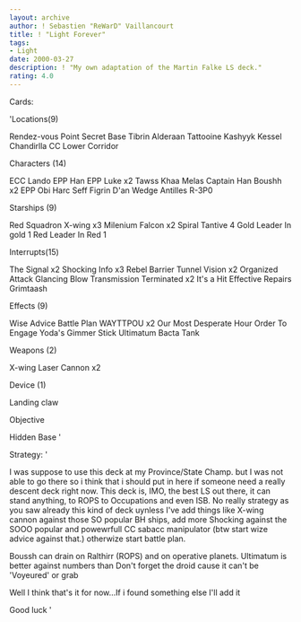 ```yaml
---
layout: archive
author: ! Sebastien "ReWarD" Vaillancourt
title: ! "Light Forever"
tags:
- Light
date: 2000-03-27
description: ! "My own adaptation of the Martin Falke LS deck."
rating: 4.0
---
```

Cards: 

'Locations(9)

Rendez-vous Point
Secret Base
Tibrin
Alderaan
Tattooine
Kashyyk
Kessel
Chandirlla
CC Lower Corridor

Characters (14)

ECC Lando
EPP Han
EPP Luke x2
Tawss Khaa
Melas
Captain Han
Boushh x2
EPP Obi
Harc Seff
Figrin D'an
Wedge Antilles
R-3P0

Starships (9)

Red Squadron X-wing x3
Milenium Falcon x2
Spiral
Tantive 4
Gold Leader In gold 1
Red Leader In Red 1

Interrupts(15)

The Signal x2
Shocking Info x3
Rebel Barrier
Tunnel Vision x2
Organized Attack
Glancing Blow
Transmission Terminated x2
It's a Hit
Effective Repairs
Grimtaash

Effects (9)

Wise Advice
Battle Plan
WAYTTPOU x2
Our Most Desperate Hour
Order To Engage
Yoda's Gimmer Stick
Ultimatum
Bacta Tank

Weapons (2)

X-wing Laser Cannon x2

Device (1)

Landing claw

Objective

Hidden Base '

Strategy: '

I was suppose to use this deck at my Province/State Champ. but I was not able to go there so i think that i should put in here if someone need a really descent deck right now. This deck is, IMO, the best LS out there, it can stand anything, to ROPS to Occupations and even ISB. No really strategy as you saw already this kind of deck uynless I've add things like X-wing cannon against those SO popular BH ships, add more Shocking against the SOOO popular and powewrfull CC sabacc manipulator (btw start wize advice against that.) otherwize start battle plan.

Boussh can drain on Ralthirr (ROPS) and on operative planets. Ultimatum is better against numbers than Don't forget the droid cause it can't be 'Voyeured' or grab

Well I think that's it for now...If i found something else I'll add it

Good luck '